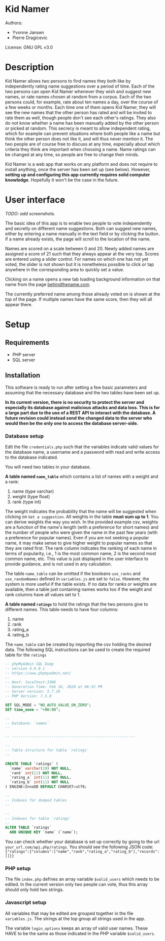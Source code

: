 # Kid Namer

Authors:
* Yvonne Jansen
* Pierre Dragicevic

License: GNU GPL v3.0

# Description

Kid Namer allows two persons to find names they both like by independently rating name suggestions over a period of time. Each of the two persons can open Kid Namer whenever they wish and suggest new names, or rate names chosen at random from a corpus. Each of the two persons could, for example, rate about ten names a day, over the course of a few weeks or months. Each time one of them opens Kid Namer, they will see the new names that the other person has rated and will be invited to rate them as well, though people don't see each other's ratings. They also do not know whether a name has been manually added by the other person or picked at random. This secrecy is meant to allow independent rating, which for example can prevent situations where both people like a name but think the other person does not like it, and will thus never mention it. The two people are of course free to discuss at any time, especially about which criteria they think are important when choosing a name. Name ratings can be changed at any time, so people are free to change their minds.

Kid Namer is a web app that works on any platform and does not require to install anything, once the server has been set up (see below). However, **setting up and configuring this app currently requires solid computer knowledge**. Hopefully it won't be the case in the future.

# User interface

*TODO: add screenshots.*

The basic idea of this app is to enable two people to vote independently and secretly on different name suggestions. Both can suggest new names, either by entering a name manually in the text field or by clicking the button. If a name already exists, the page will scroll to the location of the name. 

Names are scored on a scale between 0 and 20. Newly added names are assigned a score of 21 such that they always appear at the very top. Scores are entered using a slider control. For names on which one has not yet voted, the slider is not shown but it is nonetheless possible to click or tap anywhere in the corresponding area to quickly set a value. 

Clicking on a name opens a new tab loading background information on that name from the page [behindthename.com](behindthename.com).

The currently preferred name among those already voted on is shown at the top of the page. If multiple names have the same score, then they will all appear there.

# Setup

## Requirements

* PHP server
* SQL server

## Installation

This software is ready to run after setting a few basic parameters and assuming that the necessary database and the two tables have been set up.

**In its current version, there is no security to protect the server and
especially its database against malicious attacks and data loss. 
This is for a large part due to the use of a REST API to interact with the database.
A future revision could instead send the changed data to the server who
would then be the only one to access the database server-side.**


### Database setup

Edit the file `credentials.php` such that the variables indicate valid values for the database name, a username and a password with read and write access to the database indicated.

You will need two tables in your database.

**A table named `name_table`** which contains a list of names with a weight and a rank:
1. name (type varchar)
1. weight (type float)
1. rank (type int)

The weight indicates the probability that the name will be suggested when clicking on `Get a suggestion`. All weights in the table **must sum up to 1**. You can derive weights the way you wish. In the provided example csv, weights are a function of the name's length (with a preference for short names) and the number of people who were given the name in the past few years (with a preference for popular names). Even if you are not seeking a popular name, it may make sense to give higher weight to popular names so that they are rated first. The rank column indicates the ranking of each name in terms of popularity, i.e., 1 is the most common name, 2 is the second most common name, etc. This value is just displayed in the user interface to provide guidance, and is not used in any calculation.

The table `name_table` can be omitted if the booleans `use_ranks` and `use_randomNames` defined in `variables.js` are set to `false`. However, the system is more useful if the table exists. If no data for ranks or weights are available, then a table just containing names works too if the weight and rank columns have all values set to 1.

**A table named `ratings`** to hold the ratings that the two persons give to different names. This table needs to have four columns:
1. name
1. rank
1. rating_a
1. rating_b

The `name_table` can be created by importing the csv holding the desired data. The following SQL instructions can be used to create the required table for the `ratings`
```SQL
-- phpMyAdmin SQL Dump
-- version 4.9.0.1
-- https://www.phpmyadmin.net/
--
-- Host: localhost:3306
-- Generation Time: Feb 16, 2020 at 06:52 PM
-- Server version: 5.7.26
-- PHP Version: 7.3.8

SET SQL_MODE = "NO_AUTO_VALUE_ON_ZERO";
SET time_zone = "+00:00";

--
-- Database: `names`
--

-- --------------------------------------------------------

--
-- Table structure for table `ratings`
--

CREATE TABLE `ratings` (
  `name` varchar(20) NOT NULL,
  `rank` int(11) NOT NULL,
  `rating_a` int(11) NOT NULL,
  `rating_b` int(11) NOT NULL
) ENGINE=InnoDB DEFAULT CHARSET=utf8;

--
-- Indexes for dumped tables
--

--
-- Indexes for table `ratings`
--
ALTER TABLE `ratings`
  ADD UNIQUE KEY `name` (`name`);
```

You can check whether your database is set up correctly by going to the url `your_url.com/api.php/ratings`. You should see the following JSON code:
`{"ratings":{"columns":["name","rank","rating_a","rating_b"],"records":[]}}`

### PHP setup

The file `index.php` defines an array variable `$valid_users` which needs to be edited. In the current version only two people can vote, thus this array should only hold two strings.

### Javascript setup

All variables that may be edited are grouped together in the file `variables.js`. The strings at the top group all strings used in the app. 

The variable `login_options` keeps an array of valid user names. These HAVE to be the same as those indicated in the PHP variable `$valid_users`.
